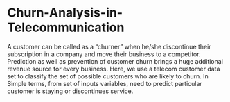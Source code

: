 # Churn-Analysis-in-Telecommunication
A customer can be called as a “churner” when he/she discontinue their subscription in a company and move their business to a competitor. Prediction as well as prevention of customer churn brings a huge additional revenue source for every business. Here, we use a telecom customer data set to classify the set of possible customers who are likely to churn. In Simple terms, from set of inputs variables, need to predict particular customer is staying or discontinues service.
